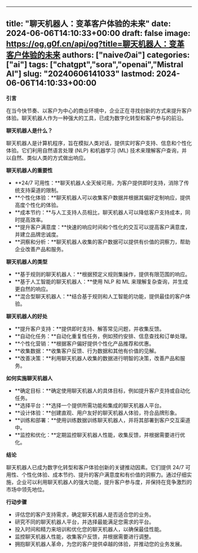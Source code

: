 
---
title: "聊天机器人：变革客户体验的未来"
date: 2024-06-06T14:10:33+00:00
draft: false
image: https://og.g0f.cn/api/og?title=聊天机器人：变革客户体验的未来
authors: ["naiveのai"]
categories: ["ai"]
tags: ["chatgpt","sora","openai","Mistral AI"]
slug: "20240606141033"
lastmod: 2024-06-06T14:10:33+00:00
---
**引言**

在当今快节奏、以客户为中心的商业环境中，企业正在寻找创新的方式来提升客户体验。聊天机器人作为一种强大的工具，已成为数字化转型和客户参与的前沿。

**聊天机器人是什么？**

聊天机器人是计算机程序，旨在模拟人类对话，提供实时客户支持、信息和个性化体验。它们利用自然语言处理 (NLP) 和机器学习 (ML) 技术来理解客户查询，并以自然、类似人类的方式做出响应。

**聊天机器人的重要性**

* **24/7 可用性：**聊天机器人全天候可用，为客户提供即时支持，消除了传统支持渠道的限制。
* **个性化体验：**聊天机器人可以收集客户数据并根据其偏好定制响应，提供高度个性化的体验。
* **成本节约：**与人工支持人员相比，聊天机器人可以降低客户支持成本，同时提高效率。
* **提升客户满意度：**快速的响应时间和个性化的交互可以提高客户满意度，并建立品牌忠诚度。
* **洞察和分析：**聊天机器人收集的客户数据可以提供有价值的洞察力，帮助企业改善产品和服务。

**聊天机器人的类型**

* **基于规则的聊天机器人：**根据预定义规则集操作，提供有限范围的响应。
* **基于人工智能的聊天机器人：**使用 NLP 和 ML 来理解复杂查询，并生成更自然的响应。
* **混合型聊天机器人：**结合基于规则和人工智能的功能，提供最佳的客户体验。

**聊天机器人的好处**

* **提升客户支持：**提供即时支持、解答常见问题，并收集反馈。
* **自动化任务：**自动化重复性任务，例如预约安排、信息查找和订单处理。
* **个性化营销：**根据客户偏好提供个性化产品推荐和优惠。
* **收集数据：**收集客户反馈、行为数据和其他有价值的见解。
* **改善决策：**利用聊天机器人收集的数据进行明智的决策，改善产品和服务。

**如何实施聊天机器人**

* **确定目标：**确定使用聊天机器人的具体目标，例如提升客户支持或自动化任务。
* **选择平台：**选择一个提供所需功能和集成的聊天机器人平台。
* **设计体验：**创建直观、用户友好的聊天机器人体验，符合品牌形象。
* **训练和部署：**使用训练数据训练聊天机器人，并将其部署到客户交互渠道中。
* **监控和优化：**定期监控聊天机器人性能，收集反馈，并根据需要进行优化。

**结论**

聊天机器人已成为数字化转型和客户体验创新的关键推动因素。它们提供 24/7 可用性、个性化体验、成本节约、提升的客户满意度和有价值的洞察力。通过仔细实施，企业可以利用聊天机器人的强大功能，提升客户参与度，并保持在竞争激烈的市场中领先地位。

**行动步骤**

* 评估您的客户支持需求，确定聊天机器人是否适合您的业务。
* 研究不同的聊天机器人平台，并选择最能满足您需求的平台。
* 投入时间和精力来培训和优化您的聊天机器人，以确保最佳性能。
* 监控聊天机器人性能，收集客户反馈，并根据需要进行调整。
* 拥抱聊天机器人革命，为您的客户提供卓越的体验，并推动您的业务发展。